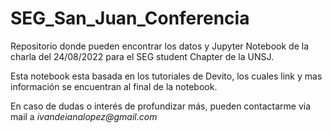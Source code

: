 # SEG_San_Juan_Conferencia
Repositorio donde pueden encontrar los datos y Jupyter Notebook de la charla del 24/08/2022 para el SEG student Chapter de la UNSJ. 

Esta notebook esta basada en los tutoriales de Devito, los cuales link y mas información se encuentran al final de la notebook.

En caso de dudas o interés de profundizar más, pueden contactarme via mail a _ivandeianalopez@gmail.com_
